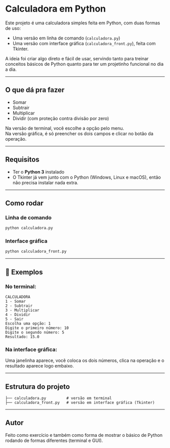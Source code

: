 #  Calculadora em Python

Este projeto é uma calculadora simples feita em Python, com duas formas de uso:  
- Uma versão em linha de comando (`calculadora.py`)  
- Uma versão com interface gráfica (`calculadora_front.py`), feita com Tkinter.

A ideia foi criar algo direto e fácil de usar, servindo tanto para treinar conceitos básicos de Python quanto para ter um projetinho funcional no dia a dia.

---

##  O que dá pra fazer

- Somar  
- Subtrair  
- Multiplicar  
- Dividir (com proteção contra divisão por zero)  

Na versão de terminal, você escolhe a opção pelo menu.  
Na versão gráfica, é só preencher os dois campos e clicar no botão da operação.

---

##  Requisitos

- Ter o **Python 3** instalado  
- O Tkinter já vem junto com o Python (Windows, Linux e macOS), então não precisa instalar nada extra.

---

##  Como rodar

### Linha de comando
```bash
python calculadora.py
```

### Interface gráfica
```bash
python calculadora_front.py
```

---

## 📸 Exemplos

### No terminal:
```
CALCULADORA
1 - Somar
2 - Subtrair
3 - Multiplicar
4 - Dividir
5 - Sair
Escolha uma opção: 1
Digite o primeiro número: 10
Digite o segundo número: 5
Resultado: 15.0
```

### Na interface gráfica:
Uma janelinha aparece, você coloca os dois números, clica na operação e o resultado aparece logo embaixo.

---

##  Estrutura do projeto

```
├── calculadora.py         # versão em terminal
├── calculadora_front.py   # versão em interface gráfica (Tkinter)
```

---


##  Autor

Feito como exercício e também como forma de mostrar o básico de Python rodando de formas diferentes (terminal e GUI).  
